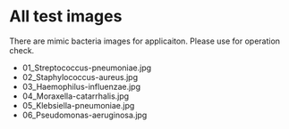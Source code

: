 # All test images
There are mimic bacteria images for applicaiton. Please use for operation check.
- 01_Streptococcus-pneumoniae.jpg
- 02_Staphylococcus-aureus.jpg
- 03_Haemophilus-influenzae.jpg
- 04_Moraxella-catarrhalis.jpg
- 05_Klebsiella-pneumoniae.jpg
- 06_Pseudomonas-aeruginosa.jpg
